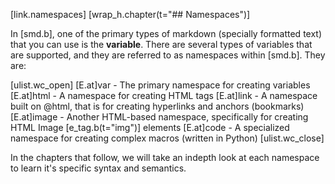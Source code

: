 [link.namespaces]
[wrap_h.chapter(t="## Namespaces")]

In [smd.b], one of the primary types of markdown (specially formatted text) that you can use is the **variable**. There are several types of variables that are supported, and they are referred to as namespaces within [smd.b]. They are:

[ulist.wc_open]
[E.at]var - The primary namespace for creating variables
[E.at]html - A namespace for creating HTML tags
[E.at]link - A namespace built on @html, that is for creating hyperlinks and anchors (bookmarks)
[E.at]image - Another HTML-based namespace, specifically for creating HTML Image [e_tag.b(t="img")] elements
[E.at]code - A specialized namespace for creating complex macros (written in Python)
[ulist.wc_close]

In the chapters that follow, we will take an indepth look at each namespace to learn it's specific syntax and semantics.

